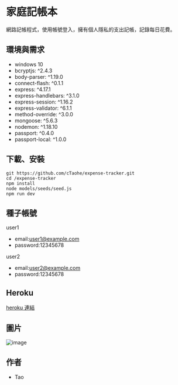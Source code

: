 # 家庭記帳本

網路記帳程式，使用帳號登入，擁有個人隱私的支出記帳，記錄每日花費。

## 環境與需求
- windows 10
- bcryptjs: ^2.4.3
- body-parser: ^1.19.0
- connect-flash: ^0.1.1
- express: ^4.17.1
- express-handlebars: ^3.1.0
- express-session: ^1.16.2
- express-validator: ^6.1.1
- method-override: ^3.0.0
- mongoose: ^5.6.3
- nodemon: ^1.18.10
- passport: ^0.4.0
- passport-local: ^1.0.0

## 下載、安裝

```
git https://github.com/cTaohe/expense-tracker.git
cd /expense-tracker
npm install
node models/seeds/seed.js
npm run dev
```

## 種子帳號
user1
- email:user1@example.com
- password:12345678

user2
- email:user2@example.com
- password:12345678

## Heroku
[heroku 連結](https://radiant-waters-44650.herokuapp.com/users/login)
## 圖片

![image](https://lh3.googleusercontent.com/ZvsPbLWRRHaullgEVLL09NUF7qIeCIPwlvWVB4YU5chKwO2twxej8RlvmSZCYunH_jpXfV8LFaoBUe5SMfaT2e_xA85Q86HdSfNBvbjYgmPJQy8tSHoOof3EsOgY8EeYyedOMow7rjfZKKZiYtl7rH0lyN1d1R53d4xpnnOaqPr7c7eD7dJkImLV14qYyGh2VkcK-m2UZF1ayqEuq3xMMYNcIMS0XlFpSVUIxEE7mItB1C3OfxBGOxIDFfArbticTEeDFll_OHVX_TMHd37jWbLUi_KkJVa6BdQgScbE-YoJQhXTlDKPAxhp4Uw_DoFtnFZojOrYFXQGcxZL0bsBDO17jzW7NSxh-19UPUF2mvIW7ZJRk-b5U2Ek8wQq2J8Z3bRaTOUW49mG7pF5hhiTA3nyIuGpAy4G08FpbtwD3tE9S7TxH0rlBUOPXCaYIjgrbFsJYThOitVQHReFkNr19TDF3EAuyE51bGn9vuaGKdU3ufsUEf0E_H7lT05zVM68PSuviFCqONDrEFrRwQwH-rkHCbMSMDyN8prg0KJaFchN3N7t990yOco0b7cfw2oEHA4LTkAKu77_1KzR25JviWZqNg-kXsPz2ECA_BGlszbd6nqJdnbABhgL7ujH3if7Pe3_dxlkFMwT6D9vVNkHxuylO7nF39H0Y95hY6OO6JqbMz_cggmGy1UyyRNb5ZlNoOMki8p4M_ut_IzGLov80phi=w895-h969-no)
## 作者
- Tao
